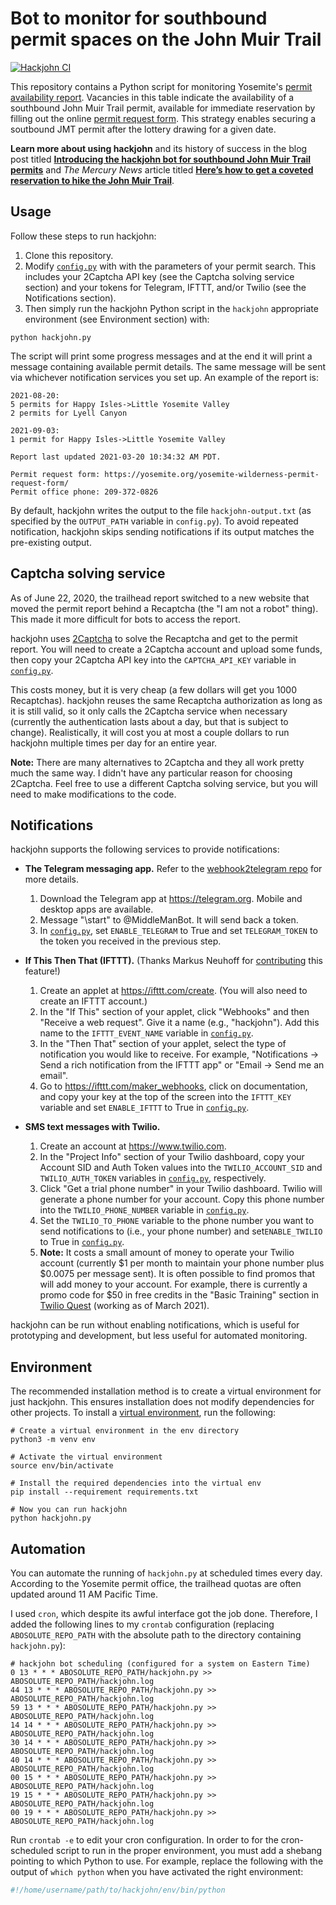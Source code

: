 # Bot to monitor for southbound permit spaces on the John Muir Trail

[![Hackjohn CI](https://github.com/dhimmel/hackjohn/workflows/Hackjohn%20CI/badge.svg?branch=master)](https://github.com/dhimmel/hackjohn/actions)

This repository contains a Python script for monitoring Yosemite's [permit availability report](https://yosemite.org/planning-your-wilderness-permit/).
Vacancies in this table indicate the availability of a southbound John Muir Trail permit, available for immediate reservation by filling out the online [permit request form](https://yosemite.org/yosemite-wilderness-permit-request-form/).
This strategy enables securing a soutbound JMT permit after the lottery drawing for a given date.

**Learn more about using hackjohn** and its history of success in the blog post titled [**Introducing the hackjohn bot for southbound John Muir Trail permits**](https://hive.blog/@dhimmel/introducing-the-hackjohn-bot-for-southbound-john-muir-trail-permits) and _The Mercury News_ article titled [**Here’s how to get a coveted reservation to hike the John Muir Trail**](https://www.mercurynews.com/2019/04/22/heres-how-to-get-a-reservation-to-hike-the-john-muir-trail/ "Written by Lisa M. Krieger on April 22, 2019").

## Usage

Follow these steps to run hackjohn:

1. Clone this repository.
2. Modify [`config.py`](config.py) with with the parameters of your permit search.
This includes your 2Captcha API key (see the Captcha solving service section) and your tokens for Telegram, IFTTT, and/or Twilio (see the Notifications section).
3. Then simply run the hackjohn Python script in the `hackjohn` appropriate environment (see Environment section) with:

```shell
python hackjohn.py
```

The script will print some progress messages and at the end it will print a message containing available permit details.
The same message will be sent via whichever notification services you set up.
An example of the report is:

```
2021-08-20:
5 permits for Happy Isles->Little Yosemite Valley
2 permits for Lyell Canyon

2021-09-03:
1 permit for Happy Isles->Little Yosemite Valley

Report last updated 2021-03-20 10:34:32 AM PDT.

Permit request form: https://yosemite.org/yosemite-wilderness-permit-request-form/
Permit office phone: 209-372-0826
```

By default, hackjohn writes the output to the file `hackjohn-output.txt` (as specified by the `OUTPUT_PATH` variable in `config.py`).
To avoid repeated notification, hackjohn skips sending notifications if its output matches the pre-existing output.

## Captcha solving service

As of June 22, 2020, the trailhead report switched to a new website that moved the permit report behind a Recaptcha (the "I am not a robot" thing).
This made it more difficult for bots to access the report. 

hackjohn uses [2Captcha](https://2captcha.com) to solve the Recaptcha and get to the permit report.
You will need to create a 2Captcha account and upload some funds, then copy your 2Captcha API key into the `CAPTCHA_API_KEY` variable in [`config.py`](config.py).

This costs money, but it is very cheap (a few dollars will get you 1000 Recaptchas).
hackjohn reuses the same Recaptcha authorization as long as it is still valid, so it only calls the 2Captcha service when necessary (currently the authentication lasts about a day, but that is subject to change).
Realistically, it will cost you at most a couple dollars to run hackjohn multiple times per day for an entire year.

**Note:** There are many alternatives to 2Captcha and they all work pretty much the same way.
I didn't have any particular reason for choosing 2Captcha.
Feel free to use a different Captcha solving service, but you will need to make modifications to the code.

## Notifications

hackjohn supports the following services to provide notifications:

* **The Telegram messaging app.**
Refer to the [webhook2telegram repo](https://github.com/muety/webhook2telegram) for more details.
  1. Download the Telegram app at https://telegram.org. Mobile and desktop apps are available.
  2. Message "\start" to @MiddleManBot. It will send back a token.
  3. In [`config.py`](config.py), set `ENABLE_TELEGRAM` to True and set `TELEGRAM_TOKEN` to the token you received in the previous step.

* **If This Then That (IFTTT).**
(Thanks Markus Neuhoff for [contributing](https://github.com/dhimmel/hackjohn/pull/4) this feature!)
  1. Create an applet at https://ifttt.com/create. (You will also need to create an IFTTT account.)
  2. In the "If This" section of your applet, click "Webhooks" and then "Receive a web request". Give it a name (e.g., "hackjohn"). Add this name to the `IFTTT_EVENT_NAME` variable in [`config.py`](config.py).
  3. In the "Then That" section of your applet, select the type of notification you would like to receive. For example, "Notifications -> Send a rich notification from the IFTTT app" or "Email -> Send me an email".
  4. Go to https://ifttt.com/maker_webhooks, click on documentation, and copy your key at the top of the screen into the `IFTTT_KEY` variable and set `ENABLE_IFTTT` to True in [`config.py`](config.py).

* **SMS text messages with Twilio.**
  1. Create an account at https://www.twilio.com.
  2. In the "Project Info" section of your Twilio dashboard, copy your Account SID and Auth Token values into the `TWILIO_ACCOUNT_SID` and `TWILIO_AUTH_TOKEN` variables in [`config.py`](config.py), respectively.
  3. Click "Get a trial phone number" in your Twilio dashboard. Twilio will generate a phone number for your account. Copy this phone number into the `TWILIO_PHONE_NUMBER` variable in [`config.py`](config.py).
  4. Set the `TWILIO_TO_PHONE` variable to the phone number you want to send notifications to (i.e., your phone number) and set`ENABLE_TWILIO` to True in [`config.py`](config.py).
  5. **Note:** It costs a small amount of money to operate your Twilio account (currently $1 per month to maintain your phone number plus $0.0075 per message sent).
  It is often possible to find promos that will add money to your account.
  For example, there is currently a promo code for $50 in free credits in the "Basic Training" section in [Twilio Quest](https://www.twilio.com/quest) (working as of March 2021).

hackjohn can be run without enabling notifications, which is useful for prototyping and development, but less useful for automated monitoring.

## Environment

The recommended installation method is to create a virtual environment for just hackjohn.
This ensures installation does not modify dependencies for other projects.
To install a [virtual environment](https://docs.python.org/3/tutorial/venv.html), run the following:

```shell
# Create a virtual environment in the env directory
python3 -m venv env

# Activate the virtual environment
source env/bin/activate

# Install the required dependencies into the virtual env
pip install --requirement requirements.txt

# Now you can run hackjohn
python hackjohn.py
```

## Automation

You can automate the running of `hackjohn.py` at scheduled times every day.
According to the Yosemite permit office, the trailhead quotas are often updated around 11 AM Pacific Time.

I used `cron`, which despite its awful interface got the job done.
Therefore, I added the following lines to my `crontab` configuration (replacing `ABOSOLUTE_REPO_PATH` with the absolute path to the directory containing `hackjohn.py`):

```
# hackjohn bot scheduling (configured for a system on Eastern Time)
0 13 * * * ABOSOLUTE_REPO_PATH/hackjohn.py >> ABOSOLUTE_REPO_PATH/hackjohn.log
44 13 * * * ABOSOLUTE_REPO_PATH/hackjohn.py >> ABOSOLUTE_REPO_PATH/hackjohn.log
59 13 * * * ABOSOLUTE_REPO_PATH/hackjohn.py >> ABOSOLUTE_REPO_PATH/hackjohn.log
14 14 * * * ABOSOLUTE_REPO_PATH/hackjohn.py >> ABOSOLUTE_REPO_PATH/hackjohn.log
30 14 * * * ABOSOLUTE_REPO_PATH/hackjohn.py >> ABOSOLUTE_REPO_PATH/hackjohn.log
40 14 * * * ABOSOLUTE_REPO_PATH/hackjohn.py >> ABOSOLUTE_REPO_PATH/hackjohn.log
00 15 * * * ABOSOLUTE_REPO_PATH/hackjohn.py >> ABOSOLUTE_REPO_PATH/hackjohn.log
19 15 * * * ABOSOLUTE_REPO_PATH/hackjohn.py >> ABOSOLUTE_REPO_PATH/hackjohn.log
00 19 * * * ABOSOLUTE_REPO_PATH/hackjohn.py >> ABOSOLUTE_REPO_PATH/hackjohn.log
```

Run `crontab -e` to edit your cron configuration.
In order to for the cron-scheduled script to run in the proper environment, you must add a shebang pointing to which Python to use.
For example, replace the following with the output of `which python` when you have activated the right environment:

```python
#!/home/username/path/to/hackjohn/env/bin/python
```
